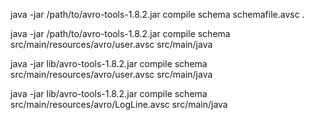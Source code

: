 

java -jar /path/to/avro-tools-1.8.2.jar compile schema schemafile.avsc .

java -jar /path/to/avro-tools-1.8.2.jar compile schema src/main/resources/avro/user.avsc src/main/java

java -jar lib/avro-tools-1.8.2.jar compile schema src/main/resources/avro/user.avsc src/main/java

java -jar lib/avro-tools-1.8.2.jar compile schema src/main/resources/avro/LogLine.avsc src/main/java

